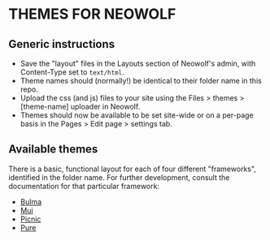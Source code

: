 # THEMES FOR NEOWOLF

## Generic instructions

- Save the "layout" files in the Layouts section of Neowolf's admin, with Content-Type set to `text/html`.
- Theme names should (normally!) be identical to their folder name in this repo.
- Upload the css (and js) files to your site using the Files > themes > \[theme-name\] uploader in Neowolf.
- Themes should now be available to be set site-wide or on a per-page basis in the Pages > Edit page > settings tab.

## Available themes

There is a basic, functional layout for each of four different "frameworks", identified in the folder name. For further development, consult the documentation for that particular framework:

- [Bulma](https://bulma.io/documentation/)
- [Mui](https://www.muicss.com/)
- [Picnic](https://picnicss.com/documentation)
- [Pure](https://purecss.io/)
